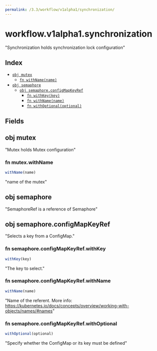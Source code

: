 ```yaml
---
permalink: /3.3/workflow/v1alpha1/synchronization/
---
```


# workflow.v1alpha1.synchronization

"Synchronization holds synchronization lock configuration"

## Index

* [`obj mutex`](#obj-mutex)
  * [`fn withName(name)`](#fn-mutexwithname)
* [`obj semaphore`](#obj-semaphore)
  * [`obj semaphore.configMapKeyRef`](#obj-semaphoreconfigmapkeyref)
    * [`fn withKey(key)`](#fn-semaphoreconfigmapkeyrefwithkey)
    * [`fn withName(name)`](#fn-semaphoreconfigmapkeyrefwithname)
    * [`fn withOptional(optional)`](#fn-semaphoreconfigmapkeyrefwithoptional)

## Fields

## obj mutex

"Mutex holds Mutex configuration"

### fn mutex.withName

```ts
withName(name)
```

"name of the mutex"

## obj semaphore

"SemaphoreRef is a reference of Semaphore"

## obj semaphore.configMapKeyRef

"Selects a key from a ConfigMap."

### fn semaphore.configMapKeyRef.withKey

```ts
withKey(key)
```

"The key to select."

### fn semaphore.configMapKeyRef.withName

```ts
withName(name)
```

"Name of the referent. More info: https://kubernetes.io/docs/concepts/overview/working-with-objects/names/#names"

### fn semaphore.configMapKeyRef.withOptional

```ts
withOptional(optional)
```

"Specify whether the ConfigMap or its key must be defined"
